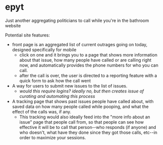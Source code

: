 # epyt
Just another aggregating politicians to call while you're in the bathroom website

Potential site features:
* front page is an aggregated list of current outrages going on today, designed specifically for mobile
  * click on one and it brings you to a page that shows more information about that issue, how many people have called or are calling right now, and automatically provides the phone numbers for who you can call.
  * after the call is over, the user is directed to a reporting feature with a quick form to ask how the call went
* A way for users to submit new issues to the list of issues.
  * _would this require logins? ideally no, but then creates issue of curating and automating this process_
* A tracking page that shows past issues people have called about, with saved data on how many people called while pooping, and what the effect of the calls was, if any.
  * This tracking would also ideally feed into the "more info about an issue" page that people call from, so that people can see how effective it will be to call that person--who responds (if anyone) and who doesn't, what have they done since they got those calls, etc--in order to maximize your sessions.
